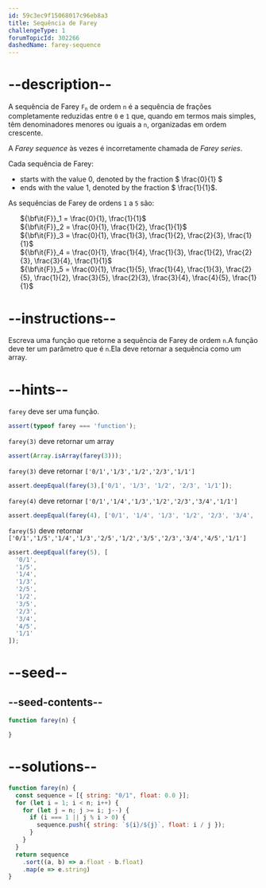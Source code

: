 ```yaml
---
id: 59c3ec9f15068017c96eb8a3
title: Sequência de Farey
challengeType: 1
forumTopicId: 302266
dashedName: farey-sequence
---
```


# --description--

A sequência de Farey <code>F<sub>n</sub></code> de ordem `n` é a sequência de frações completamente reduzidas entre `0` e `1` que, quando em termos mais simples, têm denominadores menores ou iguais a `n`, organizadas em ordem crescente.

A *Farey sequence* às vezes é incorretamente chamada de *Farey series*.

Cada sequência de Farey:

<ul>
  <li>starts with the value  0,  denoted by the fraction  $ \frac{0}{1} $</li>
  <li>ends with the value  1,  denoted by the fraction  $ \frac{1}{1}$.</li>
</ul>

As sequências de Farey de ordens `1` a `5` são:

<ul>
  <li style='list-style: none;'>${\bf\it{F}}_1 = \frac{0}{1}, \frac{1}{1}$</li>
  <li style='list-style: none;'>${\bf\it{F}}_2 = \frac{0}{1}, \frac{1}{2}, \frac{1}{1}$</li>
  <li style='list-style: none;'>${\bf\it{F}}_3 = \frac{0}{1}, \frac{1}{3}, \frac{1}{2}, \frac{2}{3}, \frac{1}{1}$</li>
  <li style='list-style: none;'>${\bf\it{F}}_4 = \frac{0}{1}, \frac{1}{4}, \frac{1}{3}, \frac{1}{2}, \frac{2}{3}, \frac{3}{4}, \frac{1}{1}$</li>
  <li style='list-style: none;'>${\bf\it{F}}_5 = \frac{0}{1}, \frac{1}{5}, \frac{1}{4}, \frac{1}{3}, \frac{2}{5}, \frac{1}{2}, \frac{3}{5}, \frac{2}{3}, \frac{3}{4}, \frac{4}{5}, \frac{1}{1}$</li>
</ul>

# --instructions--

Escreva uma função que retorne a sequência de Farey de ordem `n`.A função deve ter um parâmetro que é `n`.Ela deve retornar a sequência como um array.

# --hints--

`farey` deve ser uma função.

```js
assert(typeof farey === 'function');
```

`farey(3)` deve retornar um array

```js
assert(Array.isArray(farey(3)));
```

`farey(3)` deve retornar `['0/1','1/3','1/2','2/3','1/1']`

```js
assert.deepEqual(farey(3),['0/1', '1/3', '1/2', '2/3', '1/1']);
```

`farey(4)` deve retornar `['0/1','1/4','1/3','1/2','2/3','3/4','1/1']`

```js
assert.deepEqual(farey(4), ['0/1', '1/4', '1/3', '1/2', '2/3', '3/4', '1/1']);
```

`farey(5)` deve retornar `['0/1','1/5','1/4','1/3','2/5','1/2','3/5','2/3','3/4','4/5','1/1']`

```js
assert.deepEqual(farey(5), [
  '0/1',
  '1/5',
  '1/4',
  '1/3',
  '2/5',
  '1/2',
  '3/5',
  '2/3',
  '3/4',
  '4/5',
  '1/1'
]);
```

# --seed--

## --seed-contents--

```js
function farey(n) {

}
```

# --solutions--

```js
function farey(n) {
  const sequence = [{ string: "0/1", float: 0.0 }];
  for (let i = 1; i < n; i++) {
    for (let j = n; j >= i; j--) {
      if (i === 1 || j % i > 0) {
        sequence.push({ string: `${i}/${j}`, float: i / j });
      }
    }
  }
  return sequence
    .sort((a, b) => a.float - b.float)
    .map(e => e.string)
}
```
